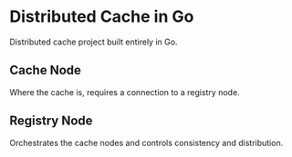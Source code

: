 # Distributed Cache in Go

Distributed cache project built entirely in Go.

## Cache Node

Where the cache is, requires a connection to a registry node.

## Registry Node

Orchestrates the cache nodes and controls consistency and distribution.
